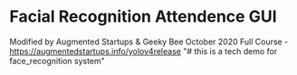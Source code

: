 # Facial Recognition Attendence GUI
Modified by Augmented Startups & Geeky Bee
October 2020
Full Course - https://augmentedstartups.info/yolov4release
"# this is a tech demo for face_recognition system" 
